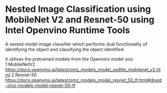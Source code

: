 ﻿# Nested Image Classification using MobileNet V2 and Resnet-50 using Intel Openvino Runtime Tools
  
A nested model image classifier which performs dual functionality of identifying the object and classifying the object identified

It utilises the pretrained models from the Openvino model zoo:
1.MobileNetV2
https://docs.openvino.ai/latest/omz_models_model_ssdlite_mobilenet_v2.html
2.Resnet-50
https://docs.openvino.ai/latest/omz_models_model_resnet_50_tf.html#doxid-omz-models-model-resnet-50-tf
 
 
